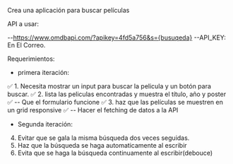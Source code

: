 Crea una aplicación para buscar películas

API a usar:

--https://www.omdbapi.com/?apikey=4fd5a756&s={busuqeda}
--API_KEY: En El Correo.

Requerimientos:

- primera iteración:

✅ 1. Necesita mostrar un input para buscar la pelicula y un botón para buscar.
✅ 2. lista las peliculas encontradas y muestra el título, año y poster
✅ -- Que el formulario funcione
✅ 3. haz que las películas se muestren en un grid responsive
✅ -- Hacer el fetching de datos a la API


- Segunda iteración:

4. Evitar que se gala la misma búsqueda dos veces seguidas.
5. Haz que la búsqueda se haga automaticamente al escribir
6. Evita que se haga la búsqueda continuamente al escribir(debouce)